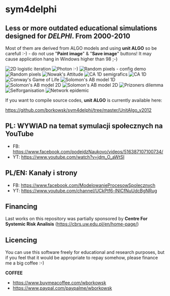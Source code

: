 # sym4delphi
## Less or more outdated **educational** simulations designed for _DELPHI_. From 2000-2010

Most of them are derived from ALGO models and using **unit ALGO** so be carefull :-) - do not use "__Paint image__" & "__Save image__" buttons! It may cause application hang in Windows higher than 98 ;-) 

![2D logistic iteration](./Jetka/JetkaAutokorelacja2.png "2D logistic iteration")
![Photon :-)](./_Prymitywne/OdbijanieFotonu/OdbijanieFotonu2.png "Photon in the box :-)")
![Random pixels - config demo](./_Prymitywne/LosowePiksZSetupem/SetupFormUnit.png "Random pixels - config demo")
![Random pixels](./_Prymitywne/LosowePikseleProste/losowepiksele.png "Random pixels")
![Nowak's Attitude](./AttitudeStrenght/Attitude_strenght.png "Nowak's Attitude")
![CA 1D semigrafics](./CA_1D_Konsolowe/CA_1D_pseudolife.png "CA 1D semigrafics") 
![CA 1D](./CA_1D/Automat1D.png "CA 1D")
![Conway's Game of Life](./ConwaysLife/2D_extendlife.png "Conway's Game of Life")
![Solomon's AB model 1D](./ABmodel2007/Ab_1D_2007.png "Solomon's AB model 1D")
![Solomon's AB model 2D](./ABmodel2007/AB_2D_2007b.png "Solomon's AB model 2D")
![Solomon's AB model 2D](./ABmodel2007/AB_2D_2007a.png "Solomon's AB model 2D")
![Prizoners dilemma](./PrizonersInSpace/PrizonersInSpace.png "Spatial Prizoners dilemma")
![Selforganisation](./DiffusionAggregation/2DCA_agregacja.png "Selforganisation of dendrites (geology!)")
![Network epidemic](./Epidemia2/EpidemicNetv2.png "Network epidemic")


If you want to compile source codes, **unit ALGO** is currently available here:

https://github.com/borkowsk/sym4delphi/tree/master/UnitAlgo_v2012

## PL: WYWIAD na temat symulacji społecznych na YouTube

* FB: https://www.facebook.com/podejdzNaukovo/videos/516387107100734/
* YT: https://www.youtube.com/watch?v=jdm_O_aWtSI


## PL/EN: Kanały i strony

* FB: https://www.facebook.com/ModelowanieProcesowSpolecznych
* YT: https://www.youtube.com/channel/UCkPtf6-lNlCfNuUdcBgNRug

## Financing

Last works on this repository was partially sponsored by 
__Centre For Systemic Risk Analisis__
(https://cbrs.uw.edu.pl/en/home-page/)

## Licencing

You can use this software freely for educational and research purposes, 
but if you feel that it would be appropriate to repay somehow, 
please finance me a big coffee :-)

**COFFEE**

* https://www.buymeacoffee.com/wborkowsk
* https://www.paypal.com/paypalme/wborkowsk



